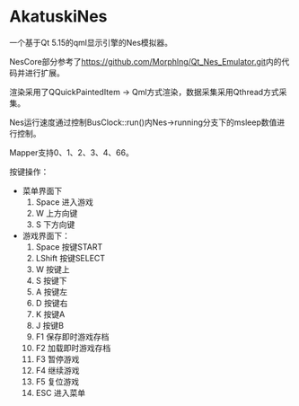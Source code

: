 # AkatuskiNes
一个基于Qt 5.15的qml显示引擎的Nes模拟器。

NesCore部分参考了<https://github.com/Morphlng/Qt_Nes_Emulator.git>内的代码并进行扩展。

渲染采用了QQuickPaintedItem -> Qml方式渲染，数据采集采用Qthread方式采集。

Nes运行速度通过控制BusClock::run()内Nes->running分支下的msleep数值进行控制。

Mapper支持0、1、2、3、4、66。

按键操作：
- 菜单界面下
  1. Space        进入游戏
  2. W            上方向键
  3. S            下方向键
- 游戏界面下：
  1. Space        按键START
  2. LShift       按键SELECT
  3. W            按键上
  4. S            按键下
  5. A            按键左
  6. D            按键右
  7. K            按键A
  8. J            按键B
  9. F1           保存即时游戏存档
  10. F2           加载即时游戏存档
  11. F3           暂停游戏
  12. F4           继续游戏
  13. F5           复位游戏
  14. ESC          进入菜单
